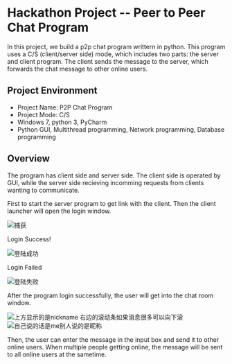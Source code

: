 # Hackathon Project -- Peer to Peer Chat Program

In this project, we build a p2p chat program writtern in python. This program uses a C/S (client/server side) mode, which includes two parts: the server and client program. The client sends the message to the server, which forwards the chat message to other online users.

## Project Environment 

* Project Name: P2P Chat Program
* Project Mode: C/S
* Windows 7, python 3, PyCharm 
* Python GUI, Multithread programming, Network programming, Database programming 

## Overview 
The program has client side and server side. The client side is operated by GUI, while the server side recieving incomming requests from clients wanting to communicate. 

First to start the server program to get link with the client. Then the client launcher will open the login window.

![捕获](https://user-images.githubusercontent.com/70667153/114881111-48fe1b00-9e35-11eb-8494-6ceefed492bc.JPG)

Login Success!

![登陆成功](https://user-images.githubusercontent.com/70667153/114881153-51eeec80-9e35-11eb-917d-82da9556e59b.JPG)

Login Failed

![登陆失败](https://user-images.githubusercontent.com/70667153/114881164-54e9dd00-9e35-11eb-8b8e-9c3aad9a0380.JPG)

After the program login successfully, the user will get into the chat room window.

![上方显示的是nickname 右边的滚动条如果消息很多可以向下滚](https://user-images.githubusercontent.com/70667153/114881179-587d6400-9e35-11eb-9bba-941eb0090253.JPG)
![自己说的话是me别人说的是昵称](https://user-images.githubusercontent.com/70667153/114881200-5ca98180-9e35-11eb-80d5-ff618ae89593.JPG)

Then, the user can enter the message in the input box and send it to other online users. When multiple people getting online, the message will be sent to all online users at the sametime.
